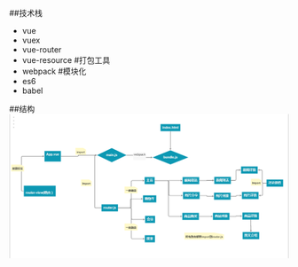 ##技术栈
* vue
* vuex
* vue-router
* vue-resource
#打包工具
* webpack
#模块化
* es6
* babel

##结构
![img](https://github.com/dream-one/first-project/blob/master/src/lib/images/gitimg/%E5%BE%AE%E4%BF%A1%E5%9B%BE%E7%89%87_20190811210056.png?raw=true)
